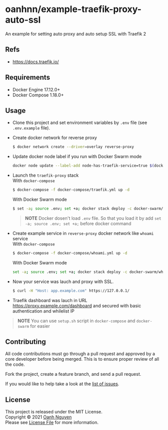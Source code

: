 # oanhnn/example-traefik-proxy-auto-ssl

An example for setting auto proxy and auto setup SSL with Traefik 2

## Refs

- https://docs.traefik.io/

## Requirements

- Docker Engine 17.12.0+
- Docker Compose 1.18.0+

## Usage

- Clone this project and set environment variables by `.env` file (see `.env.example` file).

- Create docker network for reverse proxy
  ```bash
  $ docker network create --driver=overlay reverse-proxy
  ```

- Update docker node label if you run with Docker Swarm mode
  ```bash
  docker node update --label-add node-has-traefik-service=true $(docker info -f '{{.Swarm.NodeID}}') > /dev/null
  ```

- Launch the `traefik-proxy` stack   
  With `docker-compose`
  ```bash
  $ docker-compose -f docker-compose/traefik.yml up -d
  ```
  With Docker Swarm mode
  ```bash
  $ set -a; source .env; set +a; docker stack deploy -c docker-swarm/traefik.yml
  ```
  > **NOTE** Docker dosen't load `.env` file. So that you load it by add `set -a; source .env; set +a;` before docker command

- Create example service in `reverse-proxy` docker network like `whoami` service   
  With `docker-compose`
  ```bash
  $ docker-compose -f docker-compose/whoami.yml up -d
  ```
  With Docker Swarm mode
  ```bash
  set -a; source .env; set +a; docker stack deploy -c docker-swarm/whoami.yml
  ```

- Now your service was lauch and proxy with SSL.
  ```bash
  $ curl -H "Host: app.example.com" https://127.0.0.1/
  ```

- Traefik dashboard was lauch in URL https://proxy.example.com/dashboard and secured with basic authentication and whilelist IP

> **NOTE** You can use `setup.sh` script in `docker-compose` and `docker-swarm` for easier

## Contributing

All code contributions must go through a pull request and approved by a core developer before being merged. 
This is to ensure proper review of all the code.

Fork the project, create a feature branch, and send a pull request.

If you would like to help take a look at the [list of issues](https://github.com/oanhnn/example-traefik-proxy-auto-ssl/issues).

## License

This project is released under the MIT License.   
Copyright © 2021 [Oanh Nguyen](https://github.com/oanhnn)   
Please see [License File](https://github.com/oanhnn/example-traefik-proxy-auto-ssl/blob/master/LICENSE) for more information.
